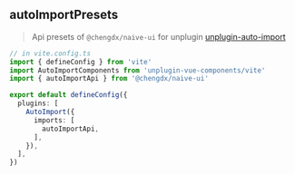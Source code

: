 ## autoImportPresets
> Api presets of `@chengdx/naive-ui` for unplugin [unplugin-auto-import](https://github.com/antfu/unplugin-auto-import#readme)

```ts
// in vite.config.ts
import { defineConfig } from 'vite'
import AutoImportComponents from 'unplugin-vue-components/vite'
import { autoImportApi } from '@chengdx/naive-ui'

export default defineConfig({
  plugins: [
    AutoImport({
      imports: [
        autoImportApi,
      ],
    }),
  ],
})

```